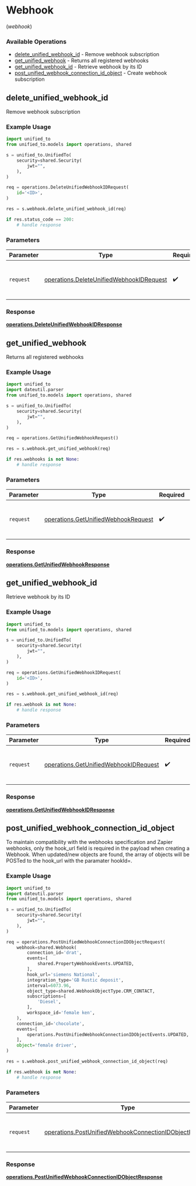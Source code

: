 # Webhook
(*webhook*)

### Available Operations

* [delete_unified_webhook_id](#delete_unified_webhook_id) - Remove webhook subscription
* [get_unified_webhook](#get_unified_webhook) - Returns all registered webhooks
* [get_unified_webhook_id](#get_unified_webhook_id) - Retrieve webhook by its ID
* [post_unified_webhook_connection_id_object](#post_unified_webhook_connection_id_object) - Create webhook subscription

## delete_unified_webhook_id

Remove webhook subscription

### Example Usage

```python
import unified_to
from unified_to.models import operations, shared

s = unified_to.UnifiedTo(
    security=shared.Security(
        jwt="",
    ),
)

req = operations.DeleteUnifiedWebhookIDRequest(
    id='<ID>',
)

res = s.webhook.delete_unified_webhook_id(req)

if res.status_code == 200:
    # handle response
```

### Parameters

| Parameter                                                                                            | Type                                                                                                 | Required                                                                                             | Description                                                                                          |
| ---------------------------------------------------------------------------------------------------- | ---------------------------------------------------------------------------------------------------- | ---------------------------------------------------------------------------------------------------- | ---------------------------------------------------------------------------------------------------- |
| `request`                                                                                            | [operations.DeleteUnifiedWebhookIDRequest](../../models/operations/deleteunifiedwebhookidrequest.md) | :heavy_check_mark:                                                                                   | The request object to use for the request.                                                           |


### Response

**[operations.DeleteUnifiedWebhookIDResponse](../../models/operations/deleteunifiedwebhookidresponse.md)**


## get_unified_webhook

Returns all registered webhooks

### Example Usage

```python
import unified_to
import dateutil.parser
from unified_to.models import operations, shared

s = unified_to.UnifiedTo(
    security=shared.Security(
        jwt="",
    ),
)

req = operations.GetUnifiedWebhookRequest()

res = s.webhook.get_unified_webhook(req)

if res.webhooks is not None:
    # handle response
```

### Parameters

| Parameter                                                                                  | Type                                                                                       | Required                                                                                   | Description                                                                                |
| ------------------------------------------------------------------------------------------ | ------------------------------------------------------------------------------------------ | ------------------------------------------------------------------------------------------ | ------------------------------------------------------------------------------------------ |
| `request`                                                                                  | [operations.GetUnifiedWebhookRequest](../../models/operations/getunifiedwebhookrequest.md) | :heavy_check_mark:                                                                         | The request object to use for the request.                                                 |


### Response

**[operations.GetUnifiedWebhookResponse](../../models/operations/getunifiedwebhookresponse.md)**


## get_unified_webhook_id

Retrieve webhook by its ID

### Example Usage

```python
import unified_to
from unified_to.models import operations, shared

s = unified_to.UnifiedTo(
    security=shared.Security(
        jwt="",
    ),
)

req = operations.GetUnifiedWebhookIDRequest(
    id='<ID>',
)

res = s.webhook.get_unified_webhook_id(req)

if res.webhook is not None:
    # handle response
```

### Parameters

| Parameter                                                                                      | Type                                                                                           | Required                                                                                       | Description                                                                                    |
| ---------------------------------------------------------------------------------------------- | ---------------------------------------------------------------------------------------------- | ---------------------------------------------------------------------------------------------- | ---------------------------------------------------------------------------------------------- |
| `request`                                                                                      | [operations.GetUnifiedWebhookIDRequest](../../models/operations/getunifiedwebhookidrequest.md) | :heavy_check_mark:                                                                             | The request object to use for the request.                                                     |


### Response

**[operations.GetUnifiedWebhookIDResponse](../../models/operations/getunifiedwebhookidresponse.md)**


## post_unified_webhook_connection_id_object

To maintain compatibility with the webhooks specification and Zapier webhooks, only the hook_url field is required in the payload when creating a Webhook.  When updated/new objects are found, the array of objects will be POSTed to the hook_url with the paramater hookId=<hookId>.

### Example Usage

```python
import unified_to
import dateutil.parser
from unified_to.models import operations, shared

s = unified_to.UnifiedTo(
    security=shared.Security(
        jwt="",
    ),
)

req = operations.PostUnifiedWebhookConnectionIDObjectRequest(
    webhook=shared.Webhook(
        connection_id='drat',
        events=[
            shared.PropertyWebhookEvents.UPDATED,
        ],
        hook_url='siemens National',
        integration_type='GB Rustic deposit',
        interval=6073.96,
        object_type=shared.WebhookObjectType.CRM_CONTACT,
        subscriptions=[
            'Diesel',
        ],
        workspace_id='female ken',
    ),
    connection_id='chocolate',
    events=[
        operations.PostUnifiedWebhookConnectionIDObjectEvents.UPDATED,
    ],
    object='female driver',
)

res = s.webhook.post_unified_webhook_connection_id_object(req)

if res.webhook is not None:
    # handle response
```

### Parameters

| Parameter                                                                                                                        | Type                                                                                                                             | Required                                                                                                                         | Description                                                                                                                      |
| -------------------------------------------------------------------------------------------------------------------------------- | -------------------------------------------------------------------------------------------------------------------------------- | -------------------------------------------------------------------------------------------------------------------------------- | -------------------------------------------------------------------------------------------------------------------------------- |
| `request`                                                                                                                        | [operations.PostUnifiedWebhookConnectionIDObjectRequest](../../models/operations/postunifiedwebhookconnectionidobjectrequest.md) | :heavy_check_mark:                                                                                                               | The request object to use for the request.                                                                                       |


### Response

**[operations.PostUnifiedWebhookConnectionIDObjectResponse](../../models/operations/postunifiedwebhookconnectionidobjectresponse.md)**

